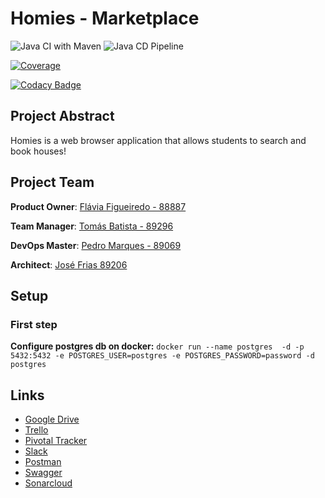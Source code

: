 # Homies - Marketplace

![Java CI with Maven](https://github.com/tomas99batista/Homies_Marketplace/workflows/Java%20CI%20with%20Maven/badge.svg) ![Java CD Pipeline](https://github.com/tomas99batista/Homies_Marketplace/workflows/CD%20Pipeline/badge.svg)

[![Coverage](https://sonarcloud.io/api/project_badges/measure?project=tomas99batista_Homies_Marketplace&metric=coverage)](https://sonarcloud.io/dashboard?id=tomas99batista_Homies_Marketplace)

[![Codacy Badge](https://api.codacy.com/project/badge/Grade/2a9bd2d58c1f4b8ebf3d3f8790873a64)](https://www.codacy.com?utm_source=github.com&amp;utm_medium=referral&amp;utm_content=tomas99batista/Homies_Marketplace&amp;utm_campaign=Badge_Grade)

## Project Abstract

Homies is a web browser application that allows students to search and book houses!

## Project Team

**Product Owner**: [Flávia Figueiredo - 88887](https://github.com/flaviagfigueiredo)

**Team Manager**: [Tomás Batista - 89296](https://github.com/tomas99batista)

**DevOps Master**: [Pedro Marques - 89069](https://github.com/Pmiguelmarques)

**Architect**: [José Frias 89206](https://github.com/joselfrias)

## Setup

### First step
**Configure postgres db on docker:** 
```docker run --name postgres  -d -p 5432:5432 -e POSTGRES_USER=postgres -e POSTGRES_PASSWORD=password -d postgres```

## Links
- [Google Drive](https://drive.google.com/drive/folders/1rgzAPeLD0_XlIS92oBTSDtjoLlHx3OAM?usp=sharing)
- [Trello](https://trello.com/invite/b/K4x0FAe7/353d22e1576eb93852802a2a27f097c4/homiesmarketplace)
- [Pivotal Tracker](https://www.pivotaltracker.com/projects/2447400)
- [Slack](https://join.slack.com/t/homiesmarketplace/shared_invite/zt-e9fdp8wh-KNNSun3cX~EcJCv_KcRATA)
- [Postman](https://www.getpostman.com/collections/a78d2d100a6a8678a402)
- [Swagger](https://app.swaggerhub.com/apis/HomiesMarketplace/homies-marketplace_api/1.0.0)
- [Sonarcloud](https://sonarcloud.io/dashboard?id=tomas99batista_Homies_Marketplace)
 
